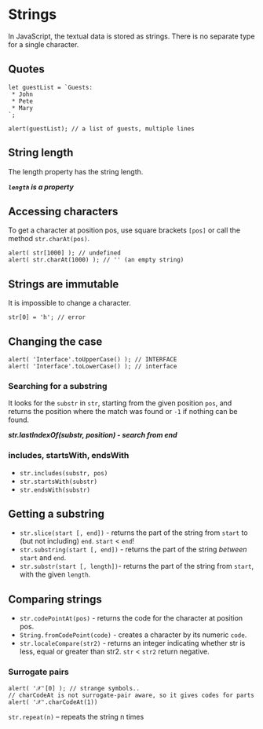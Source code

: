 # Strings

In JavaScript, the textual data is stored as strings. There is no separate type for a single character.

## Quotes

```
let guestList = `Guests:
 * John
 * Pete
 * Mary
`;

alert(guestList); // a list of guests, multiple lines
```

## String length

The length property has the string length.

***`length` is a property***

## Accessing characters

To get a character at position pos, use square brackets `[pos]` or call the method `str.charAt(pos)`.

```
alert( str[1000] ); // undefined
alert( str.charAt(1000) ); // '' (an empty string)
```

## Strings are immutable

It is impossible to change a character.

```
str[0] = 'h'; // error
```

## Changing the case

```
alert( 'Interface'.toUpperCase() ); // INTERFACE
alert( 'Interface'.toLowerCase() ); // interface
```

### Searching for a substring

It looks for the `substr` in `str`, starting from the given position `pos`, and returns the position where the match was found or `-1` if nothing can be found.

***str.lastIndexOf(substr, position) - search from end***

### includes, startsWith, endsWith

- `str.includes(substr, pos)`
- `str.startsWith(substr)`
- `str.endsWith(substr)`

## Getting a substring

- `str.slice(start [, end])` - returns the part of the string from `start` to (but not including) `end`. `start` < `end`!
- `str.substring(start [, end])` - returns the part of the string *between* `start` and `end`.
- `str.substr(start [, length])`- returns the part of the string from `start`, with the given `length`.

## Comparing strings

- `str.codePointAt(pos)` - returns the code for the character at position pos.
- `String.fromCodePoint(code)` - creates a character by its numeric `code`.
- `str.localeCompare(str2)` - returns an integer indicating whether str is less, equal or greater than str2. `str` < `str2` return negative.

### Surrogate pairs

```
alert( '𝒳'[0] ); // strange symbols..
// charCodeAt is not surrogate-pair aware, so it gives codes for parts
alert( '𝒳'.charCodeAt(1))
```

`str.repeat(n)` – repeats the string n times